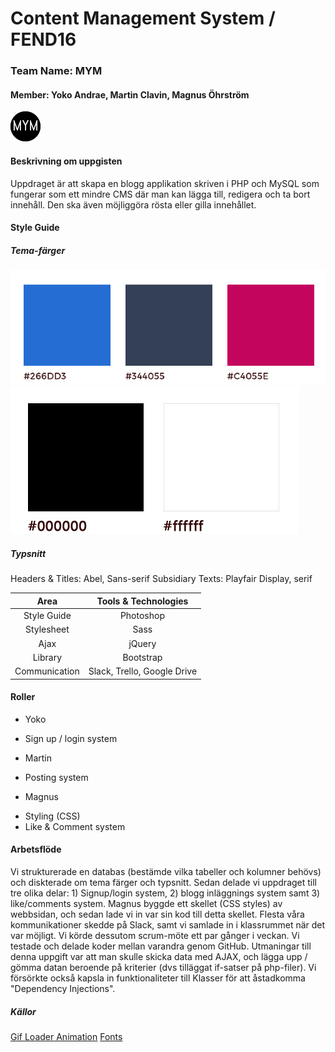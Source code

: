 # Content Management System / FEND16
### Team Name: MYM

#### Member: Yoko Andrae, Martin Clavin, Magnus Öhrström
![theme colors](images/favicon.png)
#### Beskrivning om uppgisten
Uppdraget är att skapa en blogg applikation skriven i PHP och MySQL som fungerar som ett mindre CMS där man kan lägga till, redigera och ta bort innehåll. Den ska även möjliggöra rösta eller gilla innehållet.

#### Style Guide
##### Tema-färger
![theme colors](images/mym-color.jpg)
![theme colors](images/mym-color2.jpg)

##### Typsnitt
Headers & Titles: Abel, Sans-serif
Subsidiary Texts: Playfair Display, serif

| Area | Tools & Technologies |
|:-----:|:-----:|
|Style Guide |Photoshop|
|Stylesheet|Sass|
|Ajax|jQuery|
|Library|Bootstrap|
|Communication|Slack, Trello, Google Drive|

#### Roller
* Yoko
 - Sign up / login system
* Martin
 - Posting system
* Magnus
 - Styling (CSS)
 - Like & Comment system
 
#### Arbetsflöde
Vi strukturerade en databas (bestämde vilka tabeller och kolumner behövs) och diskterade om tema färger och typsnitt. Sedan delade vi uppdraget till tre olika delar: 1) Signup/login system, 2) blogg inläggnings system samt 3) like/comments system. Magnus byggde ett skellet (CSS styles) av webbsidan, och sedan lade vi in var sin kod till detta skellet.
  Flesta våra kommunikationer skedde på Slack, samt vi samlade in i klassrummet när det var möjligt. Vi körde dessutom scrum-möte ett par gånger i veckan. Vi testade och delade koder mellan varandra genom GitHub.
  Utmaningar till denna uppgift var att man skulle skicka data med AJAX, och lägga upp / gömma datan beroende på kriterier (dvs tilläggat if-satser på php-filer). Vi försörkte också kapsla in funktionaliteter till Klasser för att åstadkomma "Dependency Injections".
  
##### Källor
[Gif Loader Animation](http://www.ajaxload.info/)
[Fonts](https://fonts.google.com/)